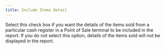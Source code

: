 ```yaml
---
title: Include Items Detail
---
```



Select this check box if you want the details of the items sold from a particular cash register in a Point of Sale terminal to be included in the report. If you do not select this option, details of the items sold will not be displayed in the report.
